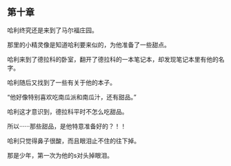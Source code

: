 ## 第十章

哈利终究还是来到了马尔福庄园。

那里的小精灵像是知道哈利要来似的，为他准备了一些甜点。

哈利来到了德拉科的卧室，翻开了德拉科的一本笔记本，却发现笔记本里有他的名字。

哈利随后又找到了一些有关于他的本子。

“他好像特别喜欢吃南瓜派和南瓜汁，还有甜品。”

哈利这才意识到，德拉科平时不怎么吃甜品。

所以······那些甜品，是他特意准备好的？！！

哈利只觉得鼻子很酸，而且眼泪止不住的往下掉。

那是少年，第一次为他的s对头掉眼泪。